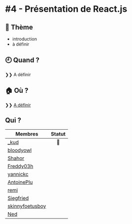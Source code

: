 # #4 - Présentation de React.js

## 💬 Thème

* introduction
* à définir

## 🕘 Quand ?

❯❯ A définir

## 🏠 Où ?

❯❯ [A définir]()

## Qui ?

Membres | Statut |
--------|:------:|
[_kud](https://twitter.com/_kud) | 👮 |
[bloodyowl](https://twitter.com/bloodyowl) | |
[Shahor](https://twitter.com/shahor) | |
[Freddy03h](https://twitter.com/HarrisFreddy) | |
[yannickc](https://twitter.com/yannickc) | |
[AntoinePlu](https://twitter.com/AntoinePlu) | |
[remi](https://twitter.com/remitbri) | |
[Siegfried](https://twitter.com/SiegfriedEhret) | |
[skinnyfoetusboy](https://twitter.com/skinnyfoetusboy) | |
[Ned](https://twitter.com/ned) | |
<!-- 🏠 -->
